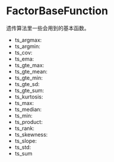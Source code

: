 # FactorBaseFunction

遗传算法里一些会用到的基本函数。

- ts_argmax:
- ts_argmin:
- ts_cov:
- ts_ema:
- ts_gte_max:
- ts_gte_mean:
- ts_gte_min:
- ts_gte_sd:
- ts_gte_sum:
- ts_kurtosis:
- ts_max:
- ts_median:
- ts_min:
- ts_product:
- ts_rank:
- ts_skewness:
- ts_slope:
- ts_std:
- ts_sum



